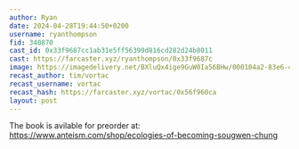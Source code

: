 ```yaml
---
author: Ryan
date: 2024-04-28T19:44:50+0200
username: ryanthompson
fid: 340870
cast_id: 0x33f9687cc1ab31e5ff56399d816cd282d24b8011
cast: https://farcaster.xyz/ryanthompson/0x33f9687c
image: https://imagedelivery.net/BXluQx4ige9GuW0Ia56BHw/000104a2-83e6-4225-9f86-c8022d8e1000/original
recast_author: tim/vortac
recast_username: vortac
recast_hash: https://farcaster.xyz/vortac/0x56f960ca
layout: post
---
```


The book is avilable for preorder at: https://www.anteism.com/shop/ecologies-of-becoming-sougwen-chung

<img src='https://imagedelivery.net/BXluQx4ige9GuW0Ia56BHw/000104a2-83e6-4225-9f86-c8022d8e1000/original' alt='' referrerpolicy='no-referrer'/>
